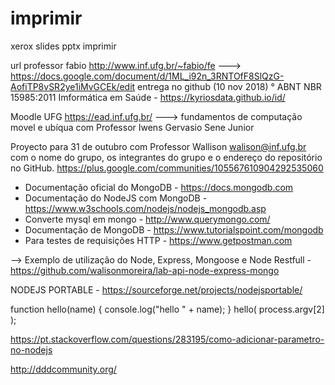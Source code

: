 # imprimir
xerox slides pptx imprimir

url professor fabio http://www.inf.ufg.br/~fabio/fe
---> https://docs.google.com/document/d/1ML_i92n_3RNTOfF8SlQzG-AofiTP8vSR2ye1iMvGCEk/edit
entrega no github (10 nov 2018)
 ° ABNT NBR 15985:2011 Imformática em Saúde - https://kyriosdata.github.io/id/

Moodle UFG https://ead.inf.ufg.br/
---> fundamentos de computação movel e ubíqua com Professor Iwens Gervasio Sene Junior

Proyecto para 31 de outubro com Professor Wallison
 walison@inf.ufg.br  com o nome do grupo, os integrantes do grupo e o endereço do repositório no GitHub.
 https://plus.google.com/communities/105567610904292535060
 
 * Documentação oficial do MongoDB - https://docs.mongodb.com
 * Documentação do NodeJS com MongoDB - https://www.w3schools.com/nodejs/nodejs_mongodb.asp
 * Converte mysql em mongo - http://www.querymongo.com/
 * Documentação de MongoDB - https://www.tutorialspoint.com/mongodb
 * Para testes de requisições HTTP - https://www.getpostman.com

--> Exemplo de utilização do Node, Express, Mongoose e Node Restfull - https://github.com/walisonmoreira/lab-api-node-express-mongo

NODEJS PORTABLE - https://sourceforge.net/projects/nodejsportable/

function hello(name) {
     console.log("hello " + name);
}
hello( process.argv[2] );

https://pt.stackoverflow.com/questions/283195/como-adicionar-parametro-no-nodejs

http://dddcommunity.org/

